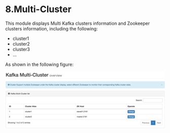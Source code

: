 # 8.Multi-Cluster

This module displays Multi Kafka clusters information and Zookeeper clusters information, including the following:

* cluster1
* cluster2
* cluster3
* ...

As shown in the following figure:

![multi-cluster](../.gitbook/assets/multi-cluster-2x.png)

